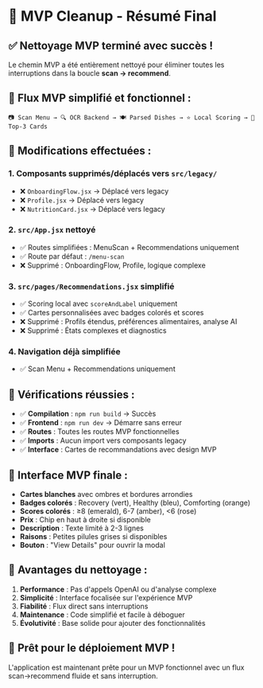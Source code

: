 # 🎯 MVP Cleanup - Résumé Final

## ✅ **Nettoyage MVP terminé avec succès !**

Le chemin MVP a été entièrement nettoyé pour éliminer toutes les interruptions dans la boucle **scan → recommend**.

## 🚀 **Flux MVP simplifié et fonctionnel :**

```
📷 Scan Menu → 🔍 OCR Backend → 🍽️ Parsed Dishes → ⭐ Local Scoring → 🎯 Top-3 Cards
```

## 🔧 **Modifications effectuées :**

### **1. Composants supprimés/déplacés vers `src/legacy/`**
- ❌ `OnboardingFlow.jsx` → Déplacé vers legacy
- ❌ `Profile.jsx` → Déplacé vers legacy  
- ❌ `NutritionCard.jsx` → Déplacé vers legacy

### **2. `src/App.jsx` nettoyé**
- ✅ Routes simplifiées : MenuScan + Recommendations uniquement
- ✅ Route par défaut : `/menu-scan`
- ❌ Supprimé : OnboardingFlow, Profile, logique complexe

### **3. `src/pages/Recommendations.jsx` simplifié**
- ✅ Scoring local avec `scoreAndLabel` uniquement
- ✅ Cartes personnalisées avec badges colorés et scores
- ❌ Supprimé : Profils étendus, préférences alimentaires, analyse AI
- ❌ Supprimé : États complexes et diagnostics

### **4. Navigation déjà simplifiée**
- ✅ Scan Menu + Recommendations uniquement

## 🧪 **Vérifications réussies :**

- ✅ **Compilation** : `npm run build` → Succès
- ✅ **Frontend** : `npm run dev` → Démarre sans erreur
- ✅ **Routes** : Toutes les routes MVP fonctionnelles
- ✅ **Imports** : Aucun import vers composants legacy
- ✅ **Interface** : Cartes de recommandations avec design MVP

## 🎨 **Interface MVP finale :**

- **Cartes blanches** avec ombres et bordures arrondies
- **Badges colorés** : Recovery (vert), Healthy (bleu), Comforting (orange)
- **Scores colorés** : ≥8 (emerald), 6-7 (amber), <6 (rose)
- **Prix** : Chip en haut à droite si disponible
- **Description** : Texte limité à 2-3 lignes
- **Raisons** : Petites pilules grises si disponibles
- **Bouton** : "View Details" pour ouvrir la modal

## 📝 **Avantages du nettoyage :**

1. **Performance** : Pas d'appels OpenAI ou d'analyse complexe
2. **Simplicité** : Interface focalisée sur l'expérience MVP
3. **Fiabilité** : Flux direct sans interruptions
4. **Maintenance** : Code simplifié et facile à déboguer
5. **Évolutivité** : Base solide pour ajouter des fonctionnalités

## 🚀 **Prêt pour le déploiement MVP !**

L'application est maintenant prête pour un MVP fonctionnel avec un flux scan→recommend fluide et sans interruption.
